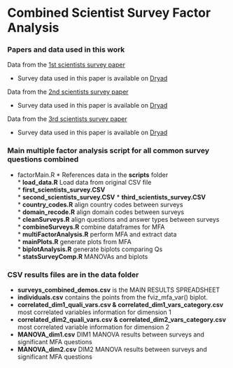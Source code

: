 # Combined Scientist Survey Factor Analysis
### Papers and data used in this work
Data from the [1st scientists survey paper](https://journals.plos.org/plosone/article?id=10.1371/journal.pone.0021101)

  * Survey data used in this paper is available on [Dryad](https://datadryad.org/stash/dataset/doi:10.5061/dryad.6t94p)

Data from the [2nd scientists survey paper](https://journals.plos.org/plosone/article?id=10.1371/journal.pone.0134826)

  * Survey data used in this paper is available on [Dryad](https://datadryad.org/stash/dataset/doi:10.5061/dryad.1ph92)

Data from the [3rd scientists survey paper](https://agupubs.onlinelibrary.wiley.com/doi/abs/10.1029/2018EA000461)

  * Survey data used in this paper is available on [Dryad](https://datadryad.org/stash/dataset/doi:10.5061/dryad.sv6t740)

### Main multiple factor analysis script for all common survey questions combined
  * factorMain.R
        * References data in the **scripts** folder  
            * **load_data.R** Load data from original CSV file  
                * **first_scientists_survey.CSV**  
                * **second_scientists_survey.CSV**
                * **third_scientists_survey.CSV**  
            * **country_codes.R** align country codes between surveys    
            * **domain_recode.R** align domain codes between surveys    
            * **cleanSurveys.R** align questions and answer types between surveys   
            * **combineSurveys.R** combine dataframes for MFA   
            * **multiFactorAnalysis.R** perform MFA and extract data   
            * **mainPlots.R** generate plots from MFA   
            * **biplotAnalysis.R** generate biplots comparing Qs   
            * **statsSurveyComp.R** MANOVAs and biplots   

### CSV results files are in the **data** folder
  * **surveys_combined_demos.csv** is the MAIN RESULTS SPREADSHEET    
  * **individuals.csv** contains the points from the fviz_mfa_var() biplot.
  * **correlated_dim1_quali_vars.csv & correlated_dim1_vars_category.csv** most correlated variables information for dimension 1
  * **correlated_dim2_quali_vars.csv & correlated_dim2_vars_category.csv** most correlated variable information for dimension 2
  * **MANOVA_dim1.csv** DIM1 MANOVA results between surveys and significant MFA questions
  * **MANOVA_dim2.csv** DIM2 MANOVA results between surveys and significant MFA questions
